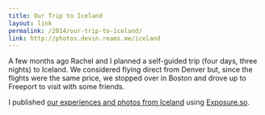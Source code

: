 ```yaml
---
title: Our Trip to Iceland
layout: link
permalink: /2014/our-trip-to-iceland/
link: http://photos.devin.reams.me/iceland
---
```

A few months ago Rachel and I planned a self-guided trip (four days, three nights) to Iceland. We considered flying direct from Denver but, since the flights were the same price, we stopped over in Boston and drove up to Freeport to visit with some friends. 

I published [our experiences and photos from Iceland](http://photos.devin.reams.me/iceland) using [Exposure.so](http://exposure.so).
